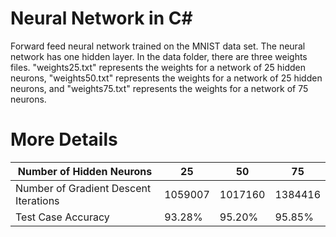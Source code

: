 # Neural Network in C&#x23;

Forward feed neural network trained on the MNIST data set. The neural network has one hidden layer.
In the data folder, there are three weights files. "weights25.txt" represents the weights for a network of 25 hidden neurons, "weights50.txt"
represents the weights for a network of 25 hidden neurons, and "weights75.txt" represents the weights for a network of 75 neurons.

# More Details

| Number of Hidden Neurons              | 25      | 50      | 75      |
|---------------------------------------|---------|---------|---------|
| Number of Gradient Descent Iterations | 1059007 | 1017160 | 1384416 |
| Test Case Accuracy                    | 93.28%  | 95.20%  | 95.85%  |
